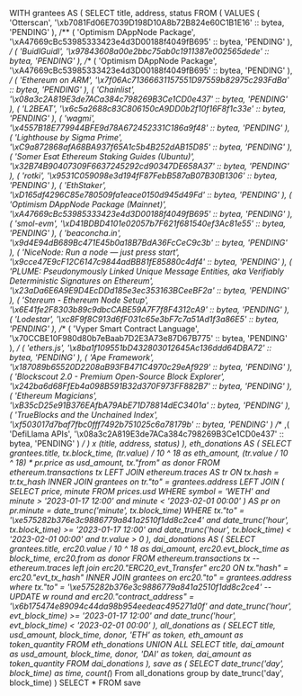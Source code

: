 WITH
  grantees AS (
    SELECT
      title,
      address,
      status
    FROM
      (
        VALUES
          (
            'Otterscan',
            '\xb7081Fd06E7039D198D10A8b72B824e60C1B1E16' :: bytea,
            'PENDING'
          ),
          /**
           (
           'Optimism DAppNode Package',
           '\xA47669cBc53985333423e4d3D00188f4049fB695' :: bytea,
           'PENDING'
           ),
           */
          (
            'BuidlGuidl',
            '\x97843608a00e2bbc75ab0c1911387e002565dede' :: bytea,
            'PENDING'
          ),
          /**
           (
           'Optimism DAppNode Package',
           '\xA47669cBc53985333423e4d3D00188f4049fB695' :: bytea,
           'PENDING'
           ),
           */
          (
            'Ethereum on ARM',
            '\x7f06Ac71366631157551D97559b82975c293FdBa' :: bytea,
            'PENDING'
          ),
          (
            'Chainlist',
            '\x08a3c2A819E3de7ACa384c798269B3Ce1CD0e437' :: bytea,
            'PENDING'
          ),
          (
            'L2BEAT',
            '\x6c5a2688c83C806150cA9DD0b2f10f16F8f1c33e' :: bytea,
            'PENDING'
          ),
          (
            'wagmi',
            '\x4557B18E779944BFE9d78A672452331C186a9f48' :: bytea,
            'PENDING'
          ),
          (
            'Lighthouse by Sigma Prime',
            '\xC9a872868afA68BA937f65A1c5b4B252dAB15D85' :: bytea,
            'PENDING'
          ),
          (
            'Somer Esat Ethereum Staking Guides (Ubuntu)',
            '\x32B74B90407309F6637245292cd90347DE658A37' :: bytea,
            'PENDING'
          ),
          (
            'rotki',
            '\x9531C059098e3d194fF87FebB587aB07B30B1306' :: bytea,
            'PENDING'
          ),
          (
            'EthStaker',
            '\xD165df4296C85e780509fa1eace0150d945d49Fd' :: bytea,
            'PENDING'
          ),
          (
            'Optimism DAppNode Package (Mainnet)',
            '\xA47669cBc53985333423e4d3D00188f4049fB695' :: bytea,
            'PENDING'
          ),
          (
            'smol-evm',
            '\xD41BDBD4101e02057b7F621f681540ef3Ac81e55' :: bytea,
            'PENDING'
          ),
          (
            'beaconcha.in',
            '\x9d4E94dB689Bc471E45b0a18B7BdA36FcCeC9c3b' :: bytea,
            'PENDING'
          ),
          (
            'NiceNode: Run a node — just press start',
            '\x9cce47E9cF12C6147c9844adBB81fE85880c4df4' :: bytea,
            'PENDING'
          ),
          (
            'PLUME: Pseudonymously Linked Unique Message Entities, aka Verifiably Deterministic Signatures on Ethereum',
            '\x23aDa6E6A9E9D4EcDDd185e3ec353163BCeeBF2a' :: bytea,
            'PENDING'
          ),
          (
            'Stereum - Ethereum Node Setup',
            '\x6E41fe2F8303b89c9dbcCABE59A7F7f8F4312cA9' :: bytea,
            'PENDING'
          ),
          (
            'Lodestar',
            '\xc8F9f8C913d6fF031c65e3bF7c7a51Ad1f3a86E5' :: bytea,
            'PENDING'
          ),
          /**
           (
           'Vyper Smart Contract Language',
           '\x70CCBE10F980d80b7eBaab7D2E3A73e87D67B775' :: bytea,
           'PENDING'
           ),
           */
          (
            'ethers.js',
            '\x8ba1f109551bD432803012645Ac136ddd64DBA72' :: bytea,
            'PENDING'
          ),
          (
            'Ape Framework',
            '\x187089b65520D2208aB93FB471C4970c29eAf929' :: bytea,
            'PENDING'
          ),
          (
            'Blockscout 2.0 - Premium Open-Source Block Explorer',
            '\x242ba6d68FfEb4a098B591B32d370F973FF882B7' :: bytea,
            'PENDING'
          ),
          (
            'Ethereum Magicians',
            '\xB35cD25e91B376EAfbA79AbE71D78814dEC3401a' :: bytea,
            'PENDING'
          ),
          (
            'TrueBlocks and the Unchained Index',
            '\xf503017d7baf7fbc0fff7492b751025c6a78179b' :: bytea,
            'PENDING'
          )
          /**
           ,(
           'DefiLlama APIs',
           '\x08a3c2A819E3de7ACa384c798269B3Ce1CD0e437' :: bytea,
           'PENDING'
           )
           */
      ) x (title, address, status)
  ),
  eth_donations AS (
    SELECT
      grantees.title,
      tx.block_time,
      (tr.value) / 10 ^ 18 as eth_amount,
      (tr.value / 10 ^ 18) * pr.price as usd_amount,
      tx."from" as donor
    FROM
      ethereum.transactions tx
      LEFT JOIN ethereum.traces AS tr ON tx.hash = tr.tx_hash
      INNER JOIN grantees on tr."to" = grantees.address
      LEFT JOIN (
        SELECT
          price,
          minute
        FROM
          prices.usd
        WHERE
          symbol = 'WETH'
          and minute > '2023-01-17 12:00'
          and minute < '2023-02-01 00:00'
      ) AS pr on pr.minute = date_trunc('minute', tx.block_time)
 WHERE
      tx."to" = '\xe575282b376e3c9886779a841a2510f1dd8c2ce4'
      and date_trunc('hour', tx.block_time) >= '2023-01-17 12:00'
      and date_trunc('hour', tx.block_time) < '2023-02-01 00:00'
      and tr.value > 0
  ),
  dai_donations AS (
    SELECT
      grantees.title,
      erc20.value / 10 ^ 18 as dai_amount,
      erc20.evt_block_time as block_time,
      erc20.from as donor
    FROM
      ethereum.transactions tx --ethereum.traces
      left join erc20."ERC20_evt_Transfer" erc20 ON tx."hash" = erc20."evt_tx_hash"
      INNER JOIN grantees on erc20."to" = grantees.address
    where
      tx."to" = '\xe575282b376e3c9886779a841a2510f1dd8c2ce4' -- UPDATE w round
      and erc20."contract_address" = '\x6b175474e89094c44da98b954eedeac495271d0f'
      and date_trunc('hour', evt_block_time) >= '2023-01-17 12:00'
      and date_trunc('hour', evt_block_time) < '2023-02-01 00:00'
  ),
  all_donations as (
    SELECT
      title,
      usd_amount,
      block_time,
      donor,
      'ETH' as token,
      eth_amount as token_quantity
    FROM
      eth_donations
    UNION ALL
    SELECT
      title,
      dai_amount as usd_amount,
      block_time,
      donor,
      'DAI' as token,
      dai_amount as token_quantity
    FROM
      dai_donations
  ),
  save as (
    SELECT
      date_trunc('day', block_time) as time,
      count(*)
    From
      all_donations
     group by
     date_trunc('day', block_time)
  )
SELECT
  *
FROM
 save
